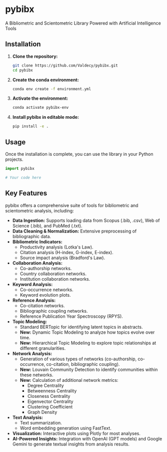 # pybibx

A Bibliometric and Scientometric Library Powered with Artificial Intelligence Tools

## Installation

1.  **Clone the repository:**
    ```bash
    git clone https://github.com/Valdecy/pybibx.git
    cd pybibx
    ```

2.  **Create the conda environment:**
    ```bash
    conda env create -f environment.yml
    ```

3.  **Activate the environment:**
    ```bash
    conda activate pybibx-env
    ```

4.  **Install pybibx in editable mode:**
    ```bash
    pip install -e .
    ```

## Usage

Once the installation is complete, you can use the library in your Python projects.

```python
import pybibx

# Your code here
```

## Key Features

pybibx offers a comprehensive suite of tools for bibliometric and scientometric analysis, including:

*   **Data Ingestion:** Supports loading data from Scopus (.bib, .csv), Web of Science (.bib), and PubMed (.txt).
*   **Data Cleaning & Normalization:** Extensive preprocessing of bibliographic data.
*   **Bibliometric Indicators:**
    *   Productivity analysis (Lotka's Law).
    *   Citation analysis (H-index, G-index, E-index).
    *   Source impact analysis (Bradford's Law).
*   **Collaboration Analysis:**
    *   Co-authorship networks.
    *   Country collaboration networks.
    *   Institution collaboration networks.
*   **Keyword Analysis:**
    *   Co-occurrence networks.
    *   Keyword evolution plots.
*   **Reference Analysis:**
    *   Co-citation networks.
    *   Bibliographic coupling networks.
    *   Reference Publication Year Spectroscopy (RPYS).
*   **Topic Modeling:**
    *   Standard BERTopic for identifying latent topics in abstracts.
    *   **New:** Dynamic Topic Modeling to analyze how topics evolve over time.
    *   **New:** Hierarchical Topic Modeling to explore topic relationships at different granularities.
*   **Network Analysis:**
    *   Generation of various types of networks (co-authorship, co-occurrence, co-citation, bibliographic coupling).
    *   **New:** Louvain Community Detection to identify communities within these networks.
    *   **New:** Calculation of additional network metrics:
        *   Degree Centrality
        *   Betweenness Centrality
        *   Closeness Centrality
        *   Eigenvector Centrality
        *   Clustering Coefficient
        *   Graph Density
*   **Text Analysis:**
    *   Text summarization.
    *   Word embedding generation using FastText.
*   **Visualization:** Interactive plots using Plotly for most analyses.
*   **AI-Powered Insights:** Integration with OpenAI (GPT models) and Google Gemini to generate textual insights from analysis results.